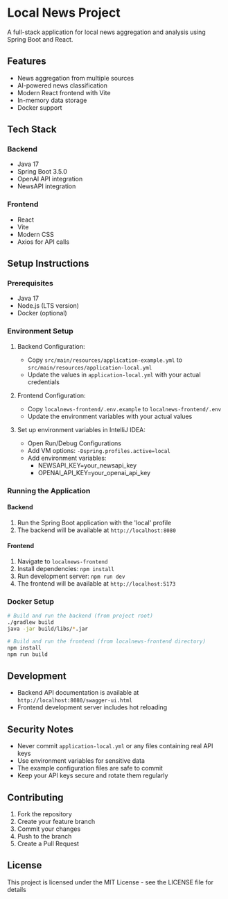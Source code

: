 # Local News Project

A full-stack application for local news aggregation and analysis using Spring Boot and React.

## Features
- News aggregation from multiple sources
- AI-powered news classification
- Modern React frontend with Vite
- In-memory data storage
- Docker support

## Tech Stack
### Backend
- Java 17
- Spring Boot 3.5.0
- OpenAI API integration
- NewsAPI integration

### Frontend
- React
- Vite
- Modern CSS
- Axios for API calls

## Setup Instructions

### Prerequisites
- Java 17
- Node.js (LTS version)
- Docker (optional)

### Environment Setup

1. Backend Configuration:
   - Copy `src/main/resources/application-example.yml` to `src/main/resources/application-local.yml`
   - Update the values in `application-local.yml` with your actual credentials

2. Frontend Configuration:
   - Copy `localnews-frontend/.env.example` to `localnews-frontend/.env`
   - Update the environment variables with your actual values

3. Set up environment variables in IntelliJ IDEA:
   - Open Run/Debug Configurations
   - Add VM options: `-Dspring.profiles.active=local`
   - Add environment variables:
     - NEWSAPI_KEY=your_newsapi_key
     - OPENAI_API_KEY=your_openai_api_key

### Running the Application

#### Backend
1. Run the Spring Boot application with the 'local' profile
2. The backend will be available at `http://localhost:8080`

#### Frontend
1. Navigate to `localnews-frontend`
2. Install dependencies: `npm install`
3. Run development server: `npm run dev`
4. The frontend will be available at `http://localhost:5173`

### Docker Setup
```bash
# Build and run the backend (from project root)
./gradlew build
java -jar build/libs/*.jar

# Build and run the frontend (from localnews-frontend directory)
npm install
npm run build
```

## Development
- Backend API documentation is available at `http://localhost:8080/swagger-ui.html`
- Frontend development server includes hot reloading

## Security Notes
- Never commit `application-local.yml` or any files containing real API keys
- Use environment variables for sensitive data
- The example configuration files are safe to commit
- Keep your API keys secure and rotate them regularly

## Contributing
1. Fork the repository
2. Create your feature branch
3. Commit your changes
4. Push to the branch
5. Create a Pull Request

## License
This project is licensed under the MIT License - see the LICENSE file for details 